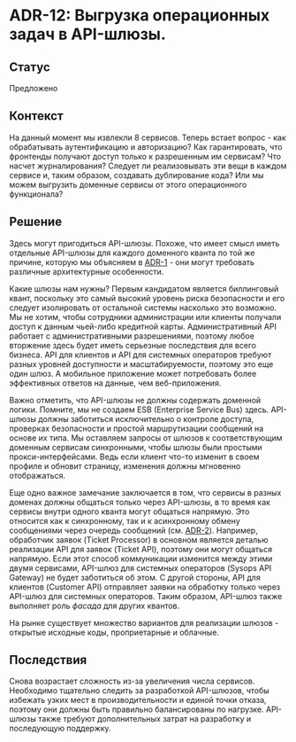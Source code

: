# ADR-12: Выгрузка операционных задач в API-шлюзы.

## Статус

Предложено

## Контекст

На данный момент мы извлекли 8 сервисов. Теперь встает вопрос - как обрабатывать аутентификацию и авторизацию? Как гарантировать, что фронтенды получают доступ только к разрешенным им сервисам? Что насчет журналирования? Следует ли реализовывать эти вещи в каждом сервисе и, таким образом, создавать дублирование кода? Или мы можем выгрузить доменные сервисы от этого операционного функционала?

## Решение

Здесь могут пригодиться API-шлюзы. Похоже, что имеет смысл иметь отдельные API-шлюзы для каждого доменного кванта по той же причине, которую мы объясняем в [ADR-1](ADR-1-service-based.md) - они могут требовать различные архитектурные особенности.

Какие шлюзы нам нужны? Первым кандидатом является биллинговый квант, поскольку это самый высокий уровень риска безопасности и его следует изолировать от остальной системы насколько это возможно. Мы не хотим, чтобы сотрудники администрации или клиенты получали доступ к данным чьей-либо кредитной карты.
Административный API работает с административными разрешениями, поэтому любое вторжение здесь будет иметь серьезные последствия для всего бизнеса.
API для клиентов и API для системных операторов требуют разных уровней доступности и масштабируемости, поэтому это еще один шлюз. А мобильное приложение может потребовать более эффективных ответов на данные, чем веб-приложения.

Важно отметить, что API-шлюзы не должны содержать доменной логики. Помните, мы не создаем ESB (Enterprise Service Bus) здесь. API-шлюзы должны заботиться исключительно о контроле доступа, проверках безопасности и простой маршрутизации сообщений на основе их типа. Мы оставляем запросы от шлюзов к соответствующим доменным сервисам синхронными, чтобы шлюзы были простыми прокси-интерфейсами. Ведь если клиент что-то изменит в своем профиле и обновит страницу, изменения должны мгновенно отображаться.

Еще одно важное замечание заключается в том, что сервисы в разных доменах должны общаться только через API-шлюзы, в то время как сервисы внутри одного кванта могут общаться напрямую. Это относится как к синхронному, так и к асинхронному обмену сообщениями через очередь сообщений (см. [ADR-2](ADR-2-event-driven-broker.md)). Например, обработчик заявок (Ticket Processor) в основном является деталью реализации API для заявок (Ticket API), поэтому они могут общаться напрямую. Если этот способ коммуникации изменится между этими двумя сервисами, API-шлюз для системных операторов (Sysops API Gateway) не будет заботиться об этом. С другой стороны, API для клиентов (Customer API) отправляет заявки на обработку только через API-шлюз для системных операторов. Таким образом, API-шлюз также выполняет роль _фасада_ для других квантов.

На рынке существует множество вариантов для реализации шлюзов - открытые исходные коды, проприетарные и облачные.

## Последствия

Снова возрастает сложность из-за увеличения числа сервисов. Необходимо тщательно следить за разработкой API-шлюзов, чтобы избежать узких мест в производительности и единой точки отказа, поэтому они должны быть правильно балансированы по нагрузке.
API-шлюзы также требуют дополнительных затрат на разработку и последующую поддержку.

